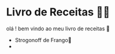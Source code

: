 # Livro de Receitas :man_cook:

olá ! bem vindo ao meu livro de receitas :wave:

- Strogonoff de Frango:chicken:
- 

